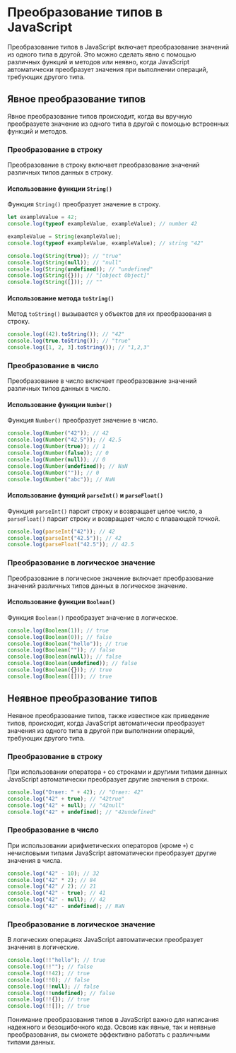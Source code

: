 # Преобразование типов в JavaScript

Преобразование типов в JavaScript включает преобразование значений из одного типа в другой. Это можно сделать явно с помощью различных функций и методов или неявно, когда JavaScript автоматически преобразует значения при выполнении операций, требующих другого типа.

## Явное преобразование типов

Явное преобразование типов происходит, когда вы вручную преобразуете значение из одного типа в другой с помощью встроенных функций и методов.

### Преобразование в строку

Преобразование в строку включает преобразование значений различных типов данных в строку.

#### Использование функции `String()`

Функция `String()` преобразует значение в строку.

```javascript
let exampleValue = 42;
console.log(typeof exampleValue, exampleValue); // number 42

exampleValue = String(exampleValue);
console.log(typeof exampleValue, exampleValue); // string "42"

console.log(String(true)); // "true"
console.log(String(null)); // "null"
console.log(String(undefined)); // "undefined"
console.log(String({})); // "[object Object]"
console.log(String([])); // ""
```

#### Использование метода `toString()`

Метод `toString()` вызывается у объектов для их преобразования в строку.

```javascript
console.log((42).toString()); // "42"
console.log(true.toString()); // "true"
console.log([1, 2, 3].toString()); // "1,2,3"
```

### Преобразование в число

Преобразование в число включает преобразование значений различных типов данных в число.

#### Использование функции `Number()`

Функция `Number()` преобразует значение в число.

```javascript
console.log(Number("42")); // 42
console.log(Number("42.5")); // 42.5
console.log(Number(true)); // 1
console.log(Number(false)); // 0
console.log(Number(null)); // 0
console.log(Number(undefined)); // NaN
console.log(Number("")); // 0
console.log(Number("abc")); // NaN
```

#### Использование функций `parseInt()` и `parseFloat()`

Функция `parseInt()` парсит строку и возвращает целое число, а `parseFloat()` парсит строку и возвращает число с плавающей точкой.

```javascript
console.log(parseInt("42")); // 42
console.log(parseInt("42.5")); // 42
console.log(parseFloat("42.5")); // 42.5
```

### Преобразование в логическое значение

Преобразование в логическое значение включает преобразование значений различных типов данных в логическое значение.

#### Использование функции `Boolean()`

Функция `Boolean()` преобразует значение в логическое.

```javascript
console.log(Boolean(1)); // true
console.log(Boolean(0)); // false
console.log(Boolean("hello")); // true
console.log(Boolean("")); // false
console.log(Boolean(null)); // false
console.log(Boolean(undefined)); // false
console.log(Boolean({})); // true
console.log(Boolean([])); // true
```

## Неявное преобразование типов

Неявное преобразование типов, также известное как приведение типов, происходит, когда JavaScript автоматически преобразует значения из одного типа в другой при выполнении операций, требующих другого типа.

### Преобразование в строку

При использовании оператора `+` со строками и другими типами данных JavaScript автоматически преобразует другие значения в строки.

```javascript
console.log("Ответ: " + 42); // "Ответ: 42"
console.log("42" + true); // "42true"
console.log("42" + null); // "42null"
console.log("42" + undefined); // "42undefined"
```

### Преобразование в число

При использовании арифметических операторов (кроме `+`) с нечисловыми типами JavaScript автоматически преобразует другие значения в числа.

```javascript
console.log("42" - 10); // 32
console.log("42" * 2); // 84
console.log("42" / 2); // 21
console.log("42" - true); // 41
console.log("42" - null); // 42
console.log("42" - undefined); // NaN
```

### Преобразование в логическое значение

В логических операциях JavaScript автоматически преобразует значения в логические.

```javascript
console.log(!!"hello"); // true
console.log(!!""); // false
console.log(!!42); // true
console.log(!!0); // false
console.log(!!null); // false
console.log(!!undefined); // false
console.log(!!{}); // true
console.log(!![]); // true
```

Понимание преобразования типов в JavaScript важно для написания надежного и безошибочного кода. Освоив как явные, так и неявные преобразования, вы сможете эффективно работать с различными типами данных.
